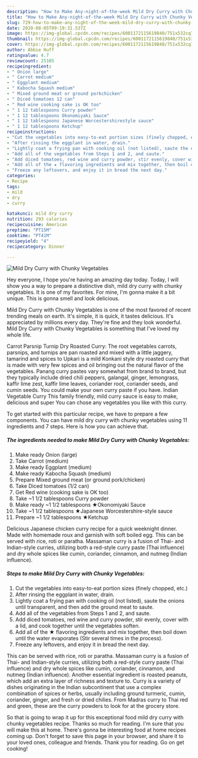 ```yaml
---
description: "How to Make Any-night-of-the-week Mild Dry Curry with Chunky Vegetables"
title: "How to Make Any-night-of-the-week Mild Dry Curry with Chunky Vegetables"
slug: 729-how-to-make-any-night-of-the-week-mild-dry-curry-with-chunky-vegetables
date: 2020-08-05T09:19:31.537Z
image: https://img-global.cpcdn.com/recipes/6001172115619840/751x532cq70/mild-dry-curry-with-chunky-vegetables-recipe-main-photo.jpg
thumbnail: https://img-global.cpcdn.com/recipes/6001172115619840/751x532cq70/mild-dry-curry-with-chunky-vegetables-recipe-main-photo.jpg
cover: https://img-global.cpcdn.com/recipes/6001172115619840/751x532cq70/mild-dry-curry-with-chunky-vegetables-recipe-main-photo.jpg
author: Abbie Huff
ratingvalue: 4.7
reviewcount: 25105
recipeingredient:
- " Onion large"
- " Carrot medium"
- " Eggplant medium"
- " Kabocha Squash medium"
- " Mixed ground meat or ground porkchicken"
- " Diced tomatoes 12 can"
- " Red wine cooking sake is OK too"
- " 1 12 tablespoons Curry powder"
- " 1 12 tablespoons Okonomiyaki Sauce"
- " 1 12 tablespoons Japanese Worcestershirestyle sauce"
- " 1 12 tablespoons Ketchup"
recipeinstructions:
- "Cut the vegetables into easy-to-eat portion sizes (finely chopped, etc.)"
- "After rinsing the eggplant in water, drain."
- "Lightly coat a frying pan with cooking oil (not listed), saute the onions until transparent, and then add the ground meat to saute."
- "Add all of the vegetables from Steps 1 and 2, and saute."
- "Add diced tomatoes, red wine and curry powder, stir evenly, cover with a lid, and cook together until the vegetables soften."
- "Add all of the ★ flavoring ingredients and mix together, then boil down until the water evaporates (Stir several times in the process)."
- "Freeze any leftovers, and enjoy it in bread the next day."
categories:
- Recipe
tags:
- mild
- dry
- curry

katakunci: mild dry curry 
nutrition: 293 calories
recipecuisine: American
preptime: "PT15M"
cooktime: "PT41M"
recipeyield: "4"
recipecategory: Dinner

---
```



![Mild Dry Curry with Chunky Vegetables](https://img-global.cpcdn.com/recipes/6001172115619840/751x532cq70/mild-dry-curry-with-chunky-vegetables-recipe-main-photo.jpg)

Hey everyone, I hope you're having an amazing day today. Today, I will show you a way to prepare a distinctive dish, mild dry curry with chunky vegetables. It is one of my favorites. For mine, I'm gonna make it a bit unique. This is gonna smell and look delicious.

Mild Dry Curry with Chunky Vegetables is one of the most favored of recent trending meals on earth. It's simple, it is quick, it tastes delicious. It's appreciated by millions every day. They're fine and they look wonderful. Mild Dry Curry with Chunky Vegetables is something that I've loved my whole life.

Carrot Parsnip Turnip Dry Roasted Curry: The root vegetables carrots, parsnips, and turnips are pan roasted and mixed with a little jaggery, tamarind and spices to Upkari is a mild Konkani style dry roasted curry that is made with very few spices and oil bringing out the natural flavor of the vegetables. Panang curry pastes vary somewhat from brand to brand, but they typically include dried chili peppers, galangal, ginger, lemongrass, kaffir lime zest, kaffir lime leaves, coriander root, coriander seeds, and cumin seeds. You could make your own curry paste if you have. Indian Vegetable Curry This family friendly, mild curry sauce is easy to make, delicious and super You can chose any vegetables you like with this curry.


To get started with this particular recipe, we have to prepare a few components. You can have mild dry curry with chunky vegetables using 11 ingredients and 7 steps. Here is how you can achieve that.

<!--inarticleads1-->

##### The ingredients needed to make Mild Dry Curry with Chunky Vegetables:

1. Make ready  Onion (large)
1. Take  Carrot (medium)
1. Make ready  Eggplant (medium)
1. Make ready  Kabocha Squash (medium)
1. Prepare  Mixed ground meat (or ground pork/chicken)
1. Take  Diced tomatoes (1/2 can)
1. Get  Red wine (cooking sake is OK too)
1. Take  ~1 1/2 tablespoons Curry powder
1. Make ready  ~1 1/2 tablespoons ★Okonomiyaki Sauce
1. Take  ~1 1/2 tablespoons ★Japanese Worcestershire-style sauce
1. Prepare  ~1 1/2 tablespoons ★Ketchup


Delicious Japanese chicken curry recipe for a quick weeknight dinner. Made with homemade roux and garnish with soft boiled egg. This can be served with rice, roti or paratha. Massaman curry is a fusion of Thai- and Indian-style curries, utilizing both a red-style curry paste (Thai influence) and dry whole spices like cumin, coriander, cinnamon, and nutmeg (Indian influence). 

<!--inarticleads2-->

##### Steps to make Mild Dry Curry with Chunky Vegetables:

1. Cut the vegetables into easy-to-eat portion sizes (finely chopped, etc.)
1. After rinsing the eggplant in water, drain.
1. Lightly coat a frying pan with cooking oil (not listed), saute the onions until transparent, and then add the ground meat to saute.
1. Add all of the vegetables from Steps 1 and 2, and saute.
1. Add diced tomatoes, red wine and curry powder, stir evenly, cover with a lid, and cook together until the vegetables soften.
1. Add all of the ★ flavoring ingredients and mix together, then boil down until the water evaporates (Stir several times in the process).
1. Freeze any leftovers, and enjoy it in bread the next day.


This can be served with rice, roti or paratha. Massaman curry is a fusion of Thai- and Indian-style curries, utilizing both a red-style curry paste (Thai influence) and dry whole spices like cumin, coriander, cinnamon, and nutmeg (Indian influence). Another essential ingredient is roasted peanuts, which add an extra layer of richness and texture to. Curry is a variety of dishes originating in the Indian subcontinent that use a complex combination of spices or herbs, usually including ground turmeric, cumin, coriander, ginger, and fresh or dried chilies. From Madras curry to Thai red and green, these are the curry powders to look for at the grocery store. 

So that is going to wrap it up for this exceptional food mild dry curry with chunky vegetables recipe. Thanks so much for reading. I'm sure that you will make this at home. There's gonna be interesting food at home recipes coming up. Don't forget to save this page in your browser, and share it to your loved ones, colleague and friends. Thank you for reading. Go on get cooking!
